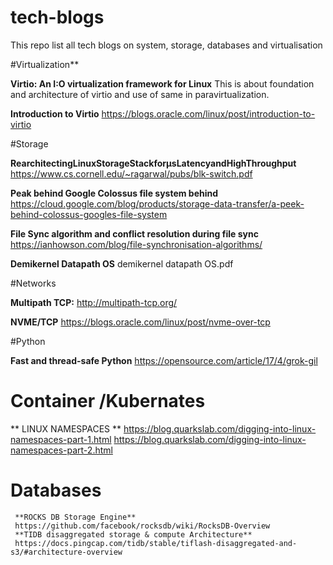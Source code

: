 # tech-blogs
This repo list all tech blogs on system, storage, databases and virtualisation

#Virtualization**

 **Virtio: An I:O virtualization framework for Linux**
   This is about foundation and architecture of virtio and use of same in paravirtualization.
 
 **Introduction to Virtio**
   https://blogs.oracle.com/linux/post/introduction-to-virtio

#Storage 

   **RearchitectingLinuxStorageStackforµsLatencyandHighThroughput**
   https://www.cs.cornell.edu/~ragarwal/pubs/blk-switch.pdf
   
   **Peak behind Google Colossus file system behind** 
   https://cloud.google.com/blog/products/storage-data-transfer/a-peek-behind-colossus-googles-file-system

   **File Sync algorithm and conflict resolution during file sync**
   https://ianhowson.com/blog/file-synchronisation-algorithms/

   **Demikernel Datapath OS**
   demikernel datapath OS.pdf


#Networks

   **Multipath TCP:**
   http://multipath-tcp.org/
   
   **NVME/TCP**
   https://blogs.oracle.com/linux/post/nvme-over-tcp


#Python

**Fast and thread-safe Python**
https://opensource.com/article/17/4/grok-gil


# Container /Kubernates
  
  ** LINUX NAMESPACES **
  https://blog.quarkslab.com/digging-into-linux-namespaces-part-1.html
  https://blog.quarkslab.com/digging-into-linux-namespaces-part-2.html


# Databases 
     **ROCKS DB Storage Engine**
     https://github.com/facebook/rocksdb/wiki/RocksDB-Overview
     **TIDB disaggregated storage & compute Architecture**
     https://docs.pingcap.com/tidb/stable/tiflash-disaggregated-and-s3/#architecture-overview

